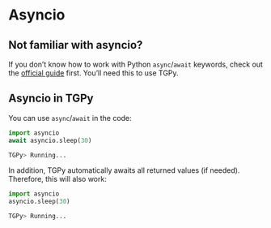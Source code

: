 # Asyncio

## Not familiar with asyncio?

If you don’t know how to work with Python `async`/`await` keywords, check out the [official guide](https://docs.python.org/3/library/asyncio-task.html) first. You’ll need this to use TGPy.

## Asyncio in TGPy

You can use `async`/`await` in the code:

```python
import asyncio
await asyncio.sleep(30)

TGPy> Running...
```


In addition, TGPy automatically awaits all returned values (if needed). Therefore, this will also work:

```python
import asyncio
asyncio.sleep(30)

TGPy> Running...
```
